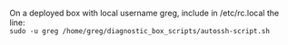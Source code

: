 On a deployed box with local username greg, include in /etc/rc.local the line:  
`sudo -u greg /home/greg/diagnostic_box_scripts/autossh-script.sh`
